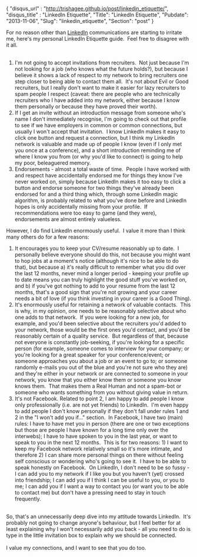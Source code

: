 {
 "disqus_url" : "http://trishagee.github.io/post/linkedin_etiquette/",
 "disqus_title" : "LinkedIn Etiquette",
 "Title": "LinkedIn Etiquette",
 "Pubdate": "2013-11-06",
 "Slug": "linkedin_etiquette",
 "Section": "post"
}
<div style="float: left; margin-right: 10px;"><script type="text/javascript">var dzone_url = 'http://java.dzone.com/articles/linkedin-etiquette';</script><script type="text/javascript">var dzone_title = 'LinkedIn Etiquette';</script><script type="text/javascript">var dzone_blurb = '[description]';</script><script type="text/javascript">var dzone_style = '1';</script><script language="javascript" src="http://widgets.dzone.com/links/widgets/zoneit.js"></script></div><div class="p1">For no reason other than <a href="http://www.linkedin.com/">LinkedIn</a> communications are starting to irritate me, here's my personal LinkedIn Etiquette guide. &nbsp;Feel free to disagree with it all.<br /><br /></div><ol class="ol1"><li class="li1">I'm not going to accept invitations from recruiters. &nbsp;Not just because I'm not looking for a job (who knows what the future holds?), but because I believe it shows a lack of respect to my network to bring recruiters one step closer to being able to contact them all. &nbsp;It's not about Evil or Good recruiters, but I really don't want to make it easier for lazy recruiters to spam people I respect (caveat: there are people who are technically recruiters who I have added into my network, either because I know them personally or because they have proved their worth).</li><li class="li1">If I get an invite without an introduction message from someone who's name I don't immediately recognise, I'm going to check out that profile to see if we have employers in common or common connections, but usually I won't accept that invitation. &nbsp;I know LinkedIn makes it easy to click one button and request a connection, but I think my LinkedIn network is valuable and made up of people I know (even if I only met you once at a conference), and a short introduction reminding me of where I know you from (or why you'd like to connect) is going to help my poor, beleaguered memory.</li><li class="li1">Endorsements - almost a total waste of time. &nbsp;People I have worked with and respect have accidentally endorsed me for things they know I've never worked on, simply because LinkedIn makes it too easy to click a button and endorse someone for two things they've already been endorsed for and a third thing which, through some LinkedIn magic algorithm, is probably related to what you've done before and LinkedIn hopes is only accidentally missing from your profile. &nbsp;If recommendations were too easy to game (and they were), endorsements are almost entirely valueless.</li></ol><div class="p1">However, I do find LinkedIn enormously useful. &nbsp;I value it more than I think many others do for a few reasons:</div><ol class="ol1"><li class="li1">It encourages you to keep your CV/resume reasonably up to date. &nbsp;I personally believe everyone should do this, not because you might want to hop jobs at a moment's notice (although it's nice to be able to do that), but because a) it's really difficult to remember what you did over the last 12 months, never mind a longer period - keeping your profile up to date means you can truly highlight the good stuff you've worked on, and b) if you've got nothing to add to your resume from the last 12 months, that's a good sign that you're not growing and your career needs a bit of love (if you think investing in your career is a Good Thing).</li><li class="li1">It's enormously useful for retaining a network of valuable contacts. &nbsp;This is why, in my opinion, one needs to be reasonably selective about who one adds to that network. &nbsp;If you were looking for a new job, for example, and you'd been selective about the recruiters you'd added to your network, those would be the first ones you'd contact, and you'd be reasonably certain of a quality service. &nbsp;But regardless of that, because not everyone is constantly job-seeking, if you're looking for a specific person (for example, someone comes to interview for your company; or you're looking for a great speaker for your conference/event; or someone approaches you about a job or an event to go to; or someone randomly e-mails you out of the blue and you're not sure who they are) and they're either in your network or are connected to someone in your network, you know that you either know them or someone you know knows them. &nbsp;That makes them a Real Human and not a spam-bot or someone who wants something from you without giving value in return.</li><li class="li1">It's not Facebook. Related to point 2, I am happy to add people I know only professionally (i.e. are not yet friends) to LinkedIn. &nbsp;I'm even happy to add people I don't know personally if they don't fall under rules 1 and 2 in the "I won't add you if..." section. &nbsp;In Facebook, I have two (main) rules: I have to have met you in person (there are one or two exceptions but those are people I have known for a long time only over the interwebs); I have to have spoken to you in the last year, or want to speak to you in the next 12 months. &nbsp;This is for two reasons: 1) I want to keep my Facebook network relatively small so it's more intimate, and therefore 2) I can share more personal things on there without feeling self conscious or wondering who's going to see it. &nbsp;I have to be able to speak honestly on Facebook. &nbsp;On LinkedIn, I don't need to be so fussy - I can add you to my network if I like you but you haven't (yet) crossed into friendship; I can add you if I think I can be useful to you, or you to me; I can add you if I want a way to contact you (or want you to be able to contact me) but don't have a pressing need to stay in touch frequently.</li></ol><br /><div class="p1">So, that's an unnecessarily deep dive into my attitude towards LinkedIn. &nbsp;It's probably not going to change anyone's behaviour, but I feel better for at least explaining why I won't necessarily add you back - all you need to do is type in the little invitation box to explain why we should be connected. &nbsp;</div><div class="p1"><br /></div><div class="p1">I value my connections, and I want to see that you do too.</div><div><div><ol></ol></div></div>
